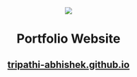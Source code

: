 <div align="center">
  <img src="https://github.com/tripathi-abhishek/tripathi-abhishek.github.io/blob/master/images/me.svg" style-"width:100px; height:100px">
  <p><h1>Portfolio Website</h1></p>
  <p><a href="https://www.w3schools.com/"><h2>tripathi-abhishek.github.io</h2></a></p>                                                                     
</div>
